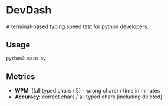 # DevDash

A terminal-based typing speed test for python developers.

## Usage

```bash
python3 main.py
```

## Metrics

- **WPM**: ((all typed chars / 5) - wrong chars) / time in minutes
- **Accuracy**: correct chars / all typed chars (including deleted)